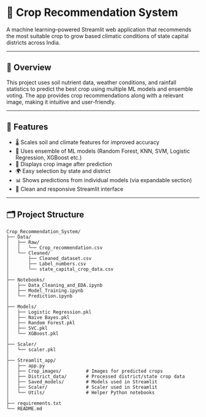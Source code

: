 # 🌾 Crop Recommendation System

A machine learning–powered Streamlit web application that recommends the most suitable crop to grow based climatic conditions of state capital districts across India.

---

## 📌 Overview

This project uses soil nutrient data, weather conditions, and rainfall statistics to predict the best crop using multiple ML models and ensemble voting. The app provides crop recommendations along with a relevant image, making it intuitive and user-friendly.

---

## 🚀 Features

- 🌡️ Scales soil and climate features for improved accuracy
- 🧠 Uses ensemble of ML models (Random Forest, KNN, SVM, Logistic Regression, XGBoost etc.)
- 📸 Displays crop image after prediction
- 🌍 Easy selection by state and district
- 📊 Shows predictions from individual models (via expandable section)
- 🔎 Clean and responsive Streamlit interface

---

## 🗂️ Project Structure

```
Crop_Recommendation_System/
├── Data/
│   ├── Raw/
│   │   └── Crop_recommendation.csv
│   └── Cleaned/
│       ├── Cleaned_dataset.csv
│       ├── Label_numbers.csv
│       └── state_capital_crop_data.csv
│
├── Notebooks/
│   ├── Data_Cleaning_and_EDA.ipynb
│   ├── Model_Training.ipynb
│   └── Prediction.ipynb
│
├── Models/
│   ├── Logistic Regression.pkl
│   ├── Naive Bayes.pkl
│   ├── Random Forest.pkl
│   ├── SVC.pkl
│   └── XGBoost.pkl
│
├── Scaler/
│   └── scaler.pkl
│
├── Streamlit_app/
│   ├── app.py
│   ├── Crop_images/         # Images for predicted crops
│   ├── District_data/       # Processed district/state crop data
│   ├── Saved_models/        # Models used in Streamlit
│   ├── Scaler/              # Scaler used in Streamlit
│   └── Utils/               # Helper Python notebooks
│
├── requirements.txt
└── README.md
```



